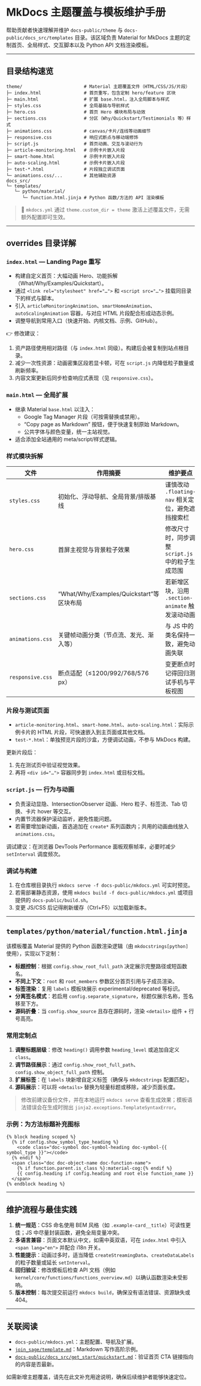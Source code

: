 # MkDocs 主题覆盖与模板维护手册

帮助贡献者快速理解并维护 `docs-public/theme` 与 `docs-public/docs_src/templates` 目录。该区域负责 Material for MkDocs 主题的定制首页、全局样式、交互脚本以及 Python API 文档渲染模板。

---

## 目录结构速览

```text
theme/                       # Material 主题覆盖文件（HTML/CSS/JS/片段）
├─ index.html                # 首页重写，包含定制 hero/feature 区块
├─ main.html                 # 扩展 base.html，注入全局脚本与样式
├─ styles.css                # 全局基础与导航样式
├─ hero.css                  # 首页 Hero 模块布局与动效
├─ sections.css              # 分区（Why/Quickstart/Testimonials 等）样式
├─ animations.css            # canvas/卡片/连线等动画细节
├─ responsive.css            # 响应式断点与移动端修饰
├─ script.js                 # 首页动画、交互与滚动行为
├─ article-monitoring.html   # 示例卡片嵌入片段
├─ smart-home.html           # 示例卡片嵌入片段
├─ auto-scaling.html         # 示例卡片嵌入片段
├─ test-*.html               # 片段独立调试页面
└─ animations.css/...        # 其他辅助资源
docs_src/
└─ templates/
   └─ python/material/
      └─ function.html.jinja # Python 函数/方法的 API 渲染模板
```

> 📌 `mkdocs.yml` 通过 `theme.custom_dir = theme` 激活上述覆盖文件，无需额外配置即可生效。

---

## overrides 目录详解

### `index.html` — Landing Page 重写
- 构建自定义首页：大幅动画 Hero、功能拆解（What/Why/Examples/Quickstart）。
- 通过 `<link rel="stylesheet" href="…">` 和 `<script src="…">` 挂载同目录下的样式与脚本。
- 引入 `articleMonitoringAnimation`、`smartHomeAnimation`、`autoScalingAnimation` 容器，与对应 HTML 片段配合形成动态示例。
- 调整导航到常用入口（快速开始、内核文档、示例、GitHub）。

👉 修改建议：
1. 资产路径使用相对路径（与 `index.html` 同级）。构建后会被复制到站点根目录。
2. 减少一次性资源：动画密集区段若显卡顿，可在 `script.js` 内降低粒子数量或刷新频率。
3. 内容文案更新后同步检查响应式表现（见 `responsive.css`）。

### `main.html` — 全局扩展
- 继承 Material `base.html` 以注入：
  - Google Tag Manager 片段（可按需替换或禁用）。
  - “Copy page as Markdown” 按钮，便于快速复制原始 Markdown。
  - 公共字体与颜色变量，统一主站视觉。
- 适合添加全站通用的 meta/script/样式逻辑。

### 样式模块拆解
| 文件 | 作用摘要 | 维护要点 |
|------|---------|---------|
| `styles.css` | 初始化、浮动导航、全局背景/排版基线 | 谨慎改动 `.floating-nav` 相关定位，避免遮挡搜索栏 |
| `hero.css` | 首屏主视觉与背景粒子效果 | 修改尺寸时，同步调整 `script.js` 中的粒子生成范围 |
| `sections.css` | “What/Why/Examples/Quickstart”等区块布局 | 若新增区块，沿用 `.section-animate` 触发滚动动画 |
| `animations.css` | 关键帧动画分类（节点流、发光、渐入等） | 与 JS 中的类名保持一致，避免动画失联 |
| `responsive.css` | 断点适配（≤1200/992/768/576 px） | 变更断点时记得回归测试手机与平板视图 |

### 片段与测试页面
- `article-monitoring.html`、`smart-home.html`、`auto-scaling.html`：实际示例卡片的 HTML 片段，可快速嵌入到主页面或其他文档。
- `test-*.html`：单独预览片段的沙盒，方便调试动画，不参与 MkDocs 构建。

更新片段后：
1. 先在测试页中验证视觉效果。
2. 再将 `<div id="…">` 容器同步到 `index.html` 或目标文档。

### `script.js` — 行为与动画
- 负责滚动显隐、IntersectionObserver 动画、Hero 粒子、标签流、Tab 切换、卡片 hover 等交互。
- 内置节流器保护滚动监听，避免性能问题。
- 若需要增加新动画，首选追加在 `create*` 系列函数内；共用的动画曲线放入 `animations.css`。

调试建议：在浏览器 DevTools Performance 面板观察帧率，必要时减少 `setInterval` 调度频次。

### 调试与构建
1. 在仓库根目录执行 `mkdocs serve -f docs-public/mkdocs.yml` 可实时预览。
2. 若需部署静态资源，使用 `mkdocs build -f docs-public/mkdocs.yml` 或项目提供的 `docs-public/build.sh`。
3. 变更 JS/CSS 后记得刷新缓存（Ctrl+F5）以加载新版本。

---

## `templates/python/material/function.html.jinja`

该模板覆盖 Material 提供的 Python 函数渲染逻辑（由 `mkdocstrings[python]` 使用），实现以下定制：

- **标题控制**：根据 `config.show_root_full_path` 决定展示完整路径或短函数名。
- **不同上下文**：`root` 和 `root_members` 参数区分首页引用与子成员渲染。
- **标签渲染**：复用 `labels` 模板块展示 experimental/deprecated 等标识。
- **分离签名模式**：若启用 `config.separate_signature`，标题仅展示名称，签名移至下方。
- **源码折叠**：当 `config.show_source` 且存在源码时，渲染 `<details>` 组件 + 行号高亮。

### 常用定制点
1. **调整标题层级**：修改 `heading()` 调用参数 `heading_level` 或追加自定义 `class`。
2. **调节路径展示**：通过 `config.show_root_full_path`、`config.show_object_full_path` 控制。
3. **扩展标签**：在 `labels` 块新增自定义标签（确保与 `mkdocstrings` 配置匹配）。
4. **源码展示**：可以将 `<details>` 替换为轻量标题或移除，减少页面长度。

> 修改前建议备份文件，并在本地运行 `mkdocs serve` 查看生成效果；模板语法错误会在生成时抛出 `jinja2.exceptions.TemplateSyntaxError`。

### 示例：为方法标题补充图标

```jinja
{% block heading scoped %}
  {% if config.show_symbol_type_heading %}
    <code class="doc-symbol doc-symbol-heading doc-symbol-{{ symbol_type }}"></code>
  {% endif %}
  <span class="doc doc-object-name doc-function-name">
    {% if function.parent.is_class %}:material-cog:{% endif %}
    {{ config.heading if config.heading and root else function_name }}
  </span>
{% endblock heading %}
```

---

## 维护流程与最佳实践

1. **统一规范**：CSS 命名使用 BEM 风格（如 `.example-card__title`）可读性更佳；JS 中尽量封装函数，避免全局变量冲突。
2. **多语言兼容**：页面文本默认中文，如需中英双语，可在 `index.html` 中引入 `<span lang="en">` 并配合 i18n 开关。
3. **性能提示**：动画过多时，适当降低 `createStreamingData`、`createDataLabels` 的粒子数量或延长 `setInterval`。
4. **回归验证**：修改模板后检查 API 文档（例如 `kernel/core/functions/functions_overview.md`）以确认函数渲染未受影响。
5. **版本控制**：每次提交前运行 `mkdocs build`，确保没有语法错误、资源缺失或 404。

---

## 关联阅读
- `docs-public/mkdocs.yml`：主题配置、导航及扩展。
- [`join_sage/template.md`](template.md)：Markdown 写作高阶示例。
- [`docs-public/docs_src/get_start/quickstart.md`](../get_start/quickstart.md)：验证首页 CTA 链接指向的内容是否最新。

如需新增主题覆盖，请先在此文补充用途说明，确保后续维护者能够快速定位。
